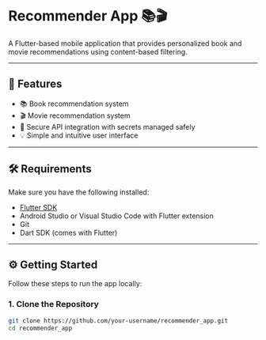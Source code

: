 # Recommender App 📚🎬

A Flutter-based mobile application that provides personalized book and movie recommendations using content-based filtering.

---

## 🚀 Features

- 📚 Book recommendation system
- 🎬 Movie recommendation system
- 🔐 Secure API integration with secrets managed safely
- 💡 Simple and intuitive user interface

---

## 🛠️ Requirements

Make sure you have the following installed:

- [Flutter SDK](https://docs.flutter.dev/get-started/install)
- Android Studio or Visual Studio Code with Flutter extension
- Git
- Dart SDK (comes with Flutter)

---

## ⚙️ Getting Started

Follow these steps to run the app locally:

### 1. Clone the Repository

```bash
git clone https://github.com/your-username/recommender_app.git
cd recommender_app
